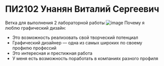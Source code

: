 # ПИ2102 Унанян Виталий Сергеевич
Ветка для выполнения 2 лабораторной работы
![image](https://github.com/Nixxxxxxxxx/PI2102_UNANYAN/assets/127203310/a5d0d77f-2d95-4521-a24a-51c601112bad)
Почему я люблю графический дизайн:
- Это возможность реализовать свой творческий потенциал
- Графический дизайнер — одна из самых широких по своему профилю профессий
- Это интересная и престижная работа
- У меня есть возможность поработать в компаниях разного профиля
